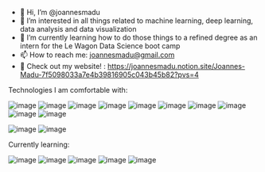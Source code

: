 - 👋 Hi, I’m @joannesmadu
- 👀 I’m interested in all things related to machine learning, deep learning, data analysis and data visualization
- 🌱 I’m currently learning how to do those things to a refined degree as an intern for the Le Wagon Data Science boot camp
- 📫 How to reach me: joannesmadu@gmail.com
- 🔎 Check out my website! : https://joannesmadu.notion.site/Joannes-Madu-7f5098033a7e4b39816905c043b45b82?pvs=4

Technologies I am comfortable with:

![image](https://github.com/joannesmadu/joannesmadu/assets/134279516/74c4bf5c-cfba-4cfc-a249-ba5e42869ce4)
![image](https://github.com/joannesmadu/joannesmadu/assets/134279516/f8daffd9-31bf-4e5f-b146-0b40ad599c4d)
![image](https://github.com/joannesmadu/joannesmadu/assets/134279516/844ef823-8948-4b40-9450-a87e2517066e)
![image](https://github.com/joannesmadu/joannesmadu/assets/134279516/a1b94d34-bf7a-44ff-9707-c470fd93baf9)
![image](https://github.com/joannesmadu/joannesmadu/assets/134279516/cebd9ca9-4a32-4722-80dd-94925556cbf9)
![image](https://github.com/joannesmadu/joannesmadu/assets/134279516/f388bd27-50fd-4fba-a34b-071d3871c985)
![image](https://github.com/joannesmadu/joannesmadu/assets/134279516/b2a50d73-2d80-4a9e-a41c-17df359d7fa7)
![image](https://github.com/joannesmadu/joannesmadu/assets/134279516/23e26616-ee1f-443d-bbd1-48d09ad35efd)
![image](https://github.com/joannesmadu/joannesmadu/assets/134279516/4278c69a-51cf-4215-ac3a-719ec43dee90)
![image](https://github.com/joannesmadu/joannesmadu/assets/134279516/94987748-4660-4746-9fe1-766ef313c1f2)

![image](https://github.com/joannesmadu/joannesmadu/assets/134279516/312ac478-3095-418a-920a-b59ac008cba2)
![image](https://github.com/joannesmadu/joannesmadu/assets/134279516/e2e86729-4e9c-4b07-9b4c-19784fb7d0de)


Currently learning:

![image](https://github.com/joannesmadu/joannesmadu/assets/134279516/6521184c-6939-42d0-85ae-d9629d866204)
![image](https://github.com/joannesmadu/joannesmadu/assets/134279516/34acf996-478f-479e-ad1b-6a5f13699f42)
![image](https://github.com/joannesmadu/joannesmadu/assets/134279516/b91c06fc-421c-4547-8072-50921520b776)
![image](https://github.com/joannesmadu/joannesmadu/assets/134279516/b3e0d721-430b-46ef-8f59-22437f52fd58)
![image](https://github.com/joannesmadu/joannesmadu/assets/134279516/ada95f0e-10ed-4781-b137-aa1b20af596b)


<!---
joannesmadu/joannesmadu is a ✨ special ✨ repository because its `README.md` (this file) appears on your GitHub profile.
You can click the Preview link to take a look at your changes.
--->
